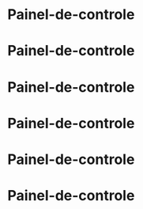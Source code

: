 # Painel-de-controle
# Painel-de-controle
# Painel-de-controle
# Painel-de-controle
# Painel-de-controle
# Painel-de-controle
